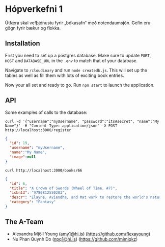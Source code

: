 # Hópverkefni 1

Útfæra skal vefþjónustu fyrir „bókasafn“ með notendaumsjón. Gefin eru gögn fyrir bækur og flokka.

## Installation

First you need to set up a postgres database. Make sure to update `PORT`, `HOST` and `DATABASE_URL`  in the `.env` to match that of your database. 

Navigate to `/cloudinary` and run  `node createdb.js`. This will set up the tables as well as fill them with lots of exciting book entries.

Now your all set and ready to go. Run `npm start` to launch the application.

## API

Some examples of calls to the database:

`curl -d '{"username":"myUsername", "password":"itsAsecret", "name":"My Name"}' -H "Content-Type: application/json" -X POST http://localhost:3000/register`
  ```json
{ 
    "id": 19,
    "username": "myUsername",
    "name":"My Name",
    "image":null
  }
```
  
  `curl http://localhost:3000/books/66`
  ```json
{ 
    "id": 6,
    "title": "A Crown of Swords (Wheel of Time, #7)",
    "isbn13": "9780812550283",
    "descr": "Elayne, Aviendha, and Mat work to restore the world's natural weather, while Egwene gathers a group of female channelers and Rand confronts the dread Forsaken Sammael, in the seventh volume in the Wheel of Time series. Reprint.",
    "category": "Fantasy"
  }
```
  

## The A-Team

* Alexandra Mjöll Young (amy1@hi.is) (https://github.com/flexayoung)
* Nu Phan Quynh Do (npq1@hi.is) (https://github.com/mimiqkz)

